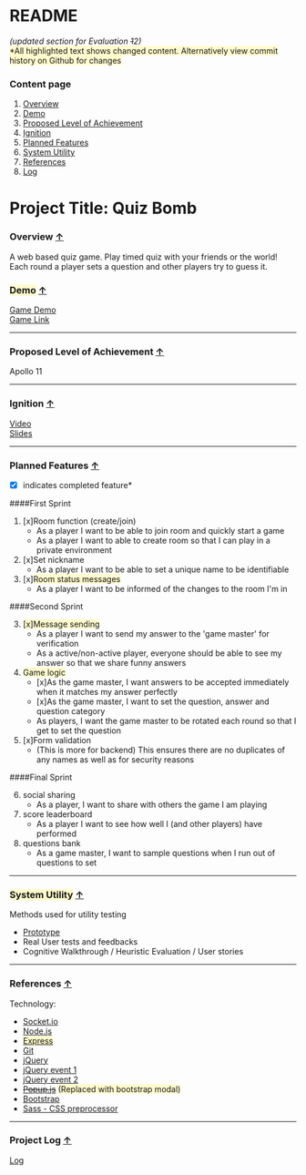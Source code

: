 README
====================== 
*(updated section for Evaluation ~~1~~2)*<br>
<span class="change">*All highlighted text shows changed content. Alternatively view commit history on Github for changes</span>

### <a name="top"></a><span class>Content page</span>
1. [Overview](#overview)
2. [Demo](#demo)
3. [Proposed Level of Achievement](#achievement)
4. [Ignition](#ignition)
5. [Planned Features](#features)
6. [System Utility](#utility)
7. [References](#references)
8. [Log](#log)

# Project Title: Quiz Bomb

### <a name="overview"></a>Overview [↑](#top)
A web based quiz game. Play timed quiz with your friends or the world! Each round a player sets a question and other players try to guess it. 

<!-- More description of game. add in visuals -->
### <a name="demo"></a><span class="change">Demo</span> [↑](#top)
[Game Demo][]<br>
[Game Link][]

<!--*Game is optimised for mobile devices-->

-------------------
### <a name="achievement"></a>Proposed Level of Achievement [↑](#top)
Apollo 11

-------------------
### <a name="ignition"></a>Ignition [↑](#top)
[Video][]<br>
[Slides][]

-------------------
### <a name="features"></a>Planned Features [↑](#top)
*[x] indicates completed feature*

####First Sprint

1. [x]Room function (create/join)
    * As a player I want to be able to join room and quickly start a game
    * As a player I want to able to create room so that I can play in a private environment
2. [x]Set nickname
    * As a player I want to be able to set a unique name to be identifiable
3. [x]<span class="change">Room status messages</span>
	 * As a player I want to be informed of the changes to the room I'm in

####Second Sprint

3.  <span class="change">[x]Message sending</span>
    * As a player I want to send my answer to the 'game master' for verification
    * As a active/non-active player, everyone should be able to see my answer so that we share funny answers
4. <span class="change">Game logic</span>
    * [x]As the game master, I want answers to be accepted immediately when it matches my answer perfectly
    * [x]As the game master, I want to set the question, answer and question category
    * As players, I want the game master to be rotated each round so that I get to set the question
5.  [x]Form validation
	 * (This is more for backend) This ensures there are no duplicates of any names as well as for security reasons

####Final Sprint

6. social sharing
    * As a player, I want to share with others the game I am playing
7. score leaderboard
    * As a player I want to see how well I (and other players) have performed
8. questions bank
    * As a game master, I want to sample questions when I run out of questions to set 

-------------------
### <a name="utility"></a><span class="change">System Utility</span> [↑](#top)
Methods used for utility testing

* [Prototype][]
* Real User tests and feedbacks
* Cognitive Walkthrough / Heuristic Evaluation / User stories

-------------------
<!-- for later milestone
### Justifications for Apollo 11
 
This section added for teams to use as a template for Evaluation 3.  You should state the level that you wish to get, as well as a justification that consists of what you did to satisfy the minimum requirements for that achievement, against the details in Post @159).

Our team proposes that we should be granted Project Gemini (Intermediate) level of achievement.
As you can see from our log we have been active over all three months of the project and have a record of sustained contribution to our Orbital project.  We have completed Liftoff, and met each other on and off through the months to develop our web application using the recommended Google App Engine using Python.
 
With respect to Mission Control topics, Min attended one session physically, while Wee Sun watched two sessions.  We have used some of the technologies (Bootstrap, Maps API) in our project, but have also watched the Unit Testing sesion although that hasn't made it into our project.
 
With respect to Peer evaluation, we have tried our best to give constructive feedback in the free-text fields, going beyond the minimum requirement for offering feedback to you, our peers. Hopefully you will agree and grant us a minimum of 2.5 / 4 stars for feedback from you. We're hoping for your 3 or 4 ratings for the peer feedback evaluation.
For the four additional features on top of the basic project we would like our peers and the instruction staff to consider the following for the criteria for Project Gemini (culled from Post @159). Hopefully this grants us the 2.5/4 minimum from all of you (please?):
·       Added Facebook system for sending thank yous (as like button by the receiving party): counts again Social integration (see e.g. https://developers.facebook.com/docs/plugins/).
 
·       Google Login: counts against Facebook or OpenID login (other than that provided automatically by Google App Engine), see e.g. https://developers.facebook.com/docs/facebook-login,https://developers.google.com/appengine/articles/openid.
 
·       Added pins and local maps for events: counts against Google Maps API https://developers.google.com/maps/, or OneMap API http://www.onemap.sg/api/help/.
 
·       Adding in auto-suggested pictures for gifts via querying Google Image against the user's description of the gift: counts against Other features.
 
We wished to have been able to complete some form of user testing but we ran out of time. We hope to poll more friends as they return to school at Week 0 and 1 for this, but we understand that this cannot be counted as the project is officially over with Evaluation 3 :-( Oh well.
-->

### <a name="references"></a>References [↑](#top)

Technology:

* [Socket.io][]
* [Node.js][]
* <span class="change">[Express][]</span>
* [Git][]
* [jQuery][]
* [jQuery event 1][]
* [jQuery event 2][]
* [~~Popup.js~~][] <span class="change">(Replaced with bootstrap modal)</span>
* [Bootstrap][]
* [Sass - CSS preprocessor][]

-------------------
### <a name="log"></a>Project Log [↑](#top)
[Log][]

<!-- links -->
[game demo]: http://youtu.be/t_zq7qRYGJk
[prototype]: http://quizbomb.heroku.com
[game link]: http://quizbomb.heroku.com
[video]: http://youtu.be/HEGBts_DTzo
[slides]: https://docs.google.com/presentation/d/1aR7e_4yMLNAcQ9QlRmh7JdMM8Tlh1obsozhcB6fMlt8/edit?usp=sharing 
[Socket.io]: http://socket.io/
[node.js]: https://nodejs.org/api/all.html
[express]: http://expressjs.com/
[git]: https://progit.org/
[jquery]: http://api.jquery.com/
[jQuery event 1]: http://jqfundamentals.com/chapter/events 
[jQuery event 2]:http://www.mattlunn.me.uk/blog/2012/05/what-does-event-bubbling-mean/
[~~popup.js~~]: http://docs.toddish.co.uk/popup/
[Bootstrap]: http://getbootstrap.com/
[Sass - CSS preprocessor]: http://sass-lang.com/

[log]: https://docs.google.com/spreadsheets/d/1e2rd8M_KX9adLv5_JHVMh9-lTx8qztDOJhhcLJqUQAU/edit?usp=sharing

<!-- Style -->
<style>
.change {
    background-color: #fffbcc;
}
</style>